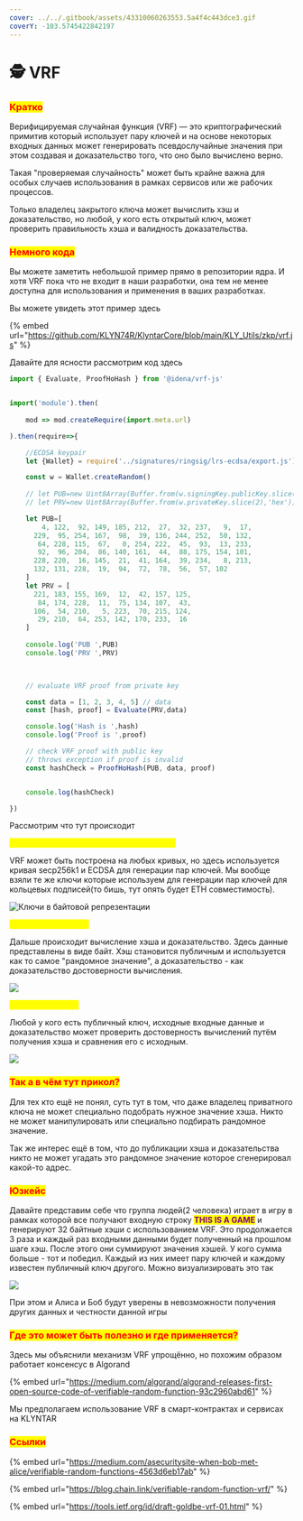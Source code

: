 ```yaml
---
cover: ../../.gitbook/assets/43310060263553.5a4f4c443dce3.gif
coverY: -103.5745422842197
---
```


# 🕵 VRF

### <mark style="color:red;">**Кратко**</mark>

Верифицируемая случайная функция (VRF) — это криптографический примитив который использует пару ключей и на основе некоторых входных данных может генерировать псевдослучайные значения при этом создавая и доказательство того, что оно было вычислено верно.

Такая "проверяемая случайность" может быть крайне важна для особых случаев использования в рамках сервисов или же рабочих процессов.

Только владелец закрытого ключа может вычислить хэш и доказательство, но любой, у кого есть открытый ключ, может проверить правильность хэша и валидность доказательства.

### <mark style="color:red;">**Немного кода**</mark>

Вы можете заметить небольшой пример прямо в репозитории ядра. И хотя VRF пока что не входит в наши разработки, она тем не менее доступна для использования и применения в ваших разработках.

Вы можете увидеть этот пример здесь

{% embed url="https://github.com/KLYN74R/KlyntarCore/blob/main/KLY_Utils/zkp/vrf.js" %}

Давайте для ясности рассмотрим код здесь

```javascript
import { Evaluate, ProofHoHash } from '@idena/vrf-js'


import('module').then(
                
    mod => mod.createRequire(import.meta.url)

).then(require=>{

    //ECDSA keypair
    let {Wallet} = require('../signatures/ringsig/lrs-ecdsa/export.js')

    const w = Wallet.createRandom()
       
    // let PUB=new Uint8Array(Buffer.from(w.signingKey.publicKey.slice(2),'hex'))
    // let PRV=new Uint8Array(Buffer.from(w.privateKey.slice(2),'hex'))

    let PUB=[
        4, 122,  92, 149, 185, 212,  27,  32, 237,   9,  17,
      229,  95, 254, 167,  98,  39, 136, 244, 252,  50, 132,
       64, 228, 115,  67,   0, 254, 222,  45,  93,  13, 233,
       92,  96, 204,  86, 140, 161,  44,  88, 175, 154, 101,
      228, 220,  16, 145,  21,  41, 164,  39, 234,   8, 213,
      132, 131, 228,  19,  94,  72,  78,  56,  57, 102
    ]
    let PRV = [
      221, 183, 155, 169,  12,  42, 157, 125,
       84, 174, 228,  11,  75, 134, 107,  43,
      106,  54, 210,   5, 223,  70, 215, 124,
       29, 210,  64, 253, 142, 170, 233,  16
    ]
  
    console.log('PUB ',PUB)
    console.log('PRV ',PRV)

    

    // evaluate VRF proof from private key

    const data = [1, 2, 3, 4, 5] // data
    const [hash, proof] = Evaluate(PRV,data)

    console.log('Hash is ',hash)
    console.log('Proof is ',proof)

    // check VRF proof with public key
    // throws exception if proof is invalid
    const hashCheck = ProofHoHash(PUB, data, proof)


    console.log(hashCheck)

})
```

Рассмотрим что тут происходит

<mark style="color:yellow;">**Изначально вы генерируете пару ключей**</mark>

VRF может быть построена на любых кривых, но здесь используется кривая secp256k1 и ECDSA для генерации пар ключей. Мы вообще взяли те же ключи которые используем для генерации пар ключей для кольцевых подписей(то бишь, тут опять будет ETH совместимость).

![Ключи в байтовой репрезентации](<../../.gitbook/assets/image (19).png>)

<mark style="color:yellow;">**Шаг 2 - вычисление**</mark>

Дальше происходит вычисление хэша и доказательство. Здесь данные представлены в виде байт. Хэш становится публичным и используется как то самое "рандомное значение", а доказательство - как доказательство достоверности вычисления.

![](<../../.gitbook/assets/image (22).png>)

<mark style="color:yellow;">**Шаг 3 - Проверка**</mark>

Любой у кого есть публичный ключ, исходные входные данные и доказательство может проверить достоверность вычислений путём получения хэша и сравнения его с исходным.

![](<../../.gitbook/assets/image (57).png>)

### <mark style="color:red;">Так а в чём тут прикол?</mark>

Для тех кто ещё не понял, суть тут в том, что даже владелец приватного ключа не может специально подобрать нужное значение хэша. Никто не может манипулировать или специально подбирать рандомное значение.

Так же интерес ещё в том, что до публикации хэша и доказательства никто не может угадать это рандомное значение которое сгенерировал какой-то адрес.

### <mark style="color:red;">**Юзкейс**</mark>

Давайте представим себе что группа людей(2 человека) играет в игру в рамках которой все получают входную строку <mark style="color:purple;">**THIS IS A GAME**</mark> и генерируют 32 байтные хэши с использованием VRF. Это продолжается 3 раза и каждый раз входными данными будет полученный на прошлом шаге хэш. После этого они суммируют значения хэшей. У кого сумма больше - тот и победил. Каждый из них имеет пару ключей и каждому известен публичный ключ другого. Можно визуализировать это так

![](<../../.gitbook/assets/vrf.drawio (1) (1).png>)

При этом и Алиса и Боб будут уверены в невозможности получения других данных и честности данной игры

### <mark style="color:red;">**Где это может быть полезно и где применяется?**</mark>

Здесь мы объяснили механизм VRF упрощённо, но похожим образом работает консенсус в Algorand

{% embed url="https://medium.com/algorand/algorand-releases-first-open-source-code-of-verifiable-random-function-93c2960abd61" %}

Мы предполагаем использование VRF в смарт-контрактах и сервисах на KLYNTAR

### <mark style="color:red;">**Ссылки**</mark>

{% embed url="https://medium.com/asecuritysite-when-bob-met-alice/verifiable-random-functions-4563d6eb17ab" %}

{% embed url="https://blog.chain.link/verifiable-random-function-vrf/" %}

{% embed url="https://tools.ietf.org/id/draft-goldbe-vrf-01.html" %}
